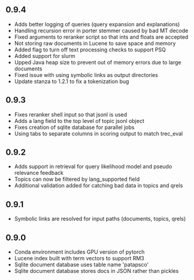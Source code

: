 ## 0.9.4
 * Adds better logging of queries (query expansion and explanations)
 * Handling recursion error in porter stemmer caused by bad MT decode
 * Fixed arguments to reranker script so that ints and floats are accepted
 * Not storing raw documents in Lucene to save space and memory
 * Added flag to turn off text processing checks to support PSQ
 * Added support for slurm
 * Upped Java heap size to prevent out of memory errors due to large documents
 * Fixed issue with using symbolic links as output directories
 * Update stanza to 1.2.1 to fix a tokenization bug

## 0.9.3
 * Fixes reranker shell input so that jsonl is used
 * Adds a lang field to the top level of topic jsonl object
 * Fixes creation of sqlite database for parallel jobs
 * Using tabs to separate columns in scoring output to match trec_eval

## 0.9.2
 * Adds support in retrieval for query likelihood model and pseudo relevance feedback
 * Topics can now be filtered by lang_supported field
 * Additional validation added for catching bad data in topics and qrels

## 0.9.1
 * Symbolic links are resolved for input paths (documents, topics, qrels)

## 0.9.0
 * Conda environment includes GPU version of pytorch
 * Lucene index built with term vectors to support RM3
 * Sqlite document database uses table name 'patapsco'
 * Sqlite document database stores docs in JSON rather than pickles